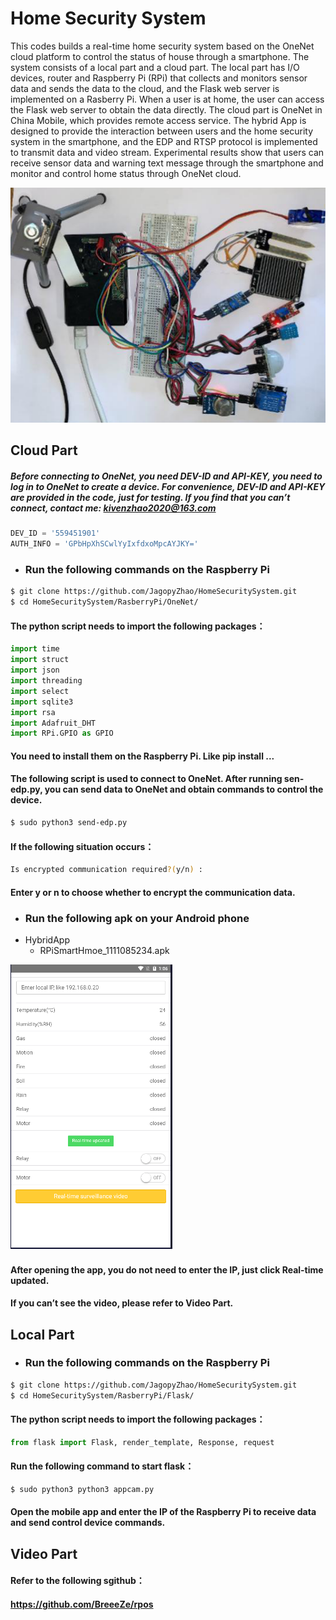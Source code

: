 # Home Security System
This codes builds a real-time home security system based on the OneNet cloud platform to control the status of house through a smartphone. The system consists of a local part and a cloud part. The local part has I/O devices, router and Raspberry Pi (RPi) that collects and monitors sensor data and sends the data to the cloud, and the Flask web server is implemented on a Rasberry Pi. When a user is at home, the user can access the Flask web server to obtain the data directly. The cloud part is OneNet in China Mobile, which provides remote access service. The hybrid App is designed to provide the interaction between users and the home security system in the smartphone, and the EDP and RTSP protocol is implemented to transmit data and video stream. Experimental results show that users can receive sensor data and warning text message through the smartphone and monitor and control home status through OneNet cloud.

![](https://github.com/JagopyZhao/HomeSecuritySystem/raw/master/Images/homeSecuritySystem.png) 

## Cloud Part
##### Before connecting to OneNet, you need DEV-ID and API-KEY, you need to log in to OneNet to create a device. For convenience, DEV-ID and API-KEY are provided in the code, just for testing. If you find that you can’t connect, contact me: kivenzhao2020@163.com

```python
DEV_ID = '559451901'
AUTH_INFO = 'GPbHpXhSCwlYyIxfdxoMpcAYJKY=' 
```

 * ### Run the following commands on the Raspberry Pi
```Bash
$ git clone https://github.com/JagopyZhao/HomeSecuritySystem.git
$ cd HomeSecuritySystem/RasberryPi/OneNet/
```
#### The python script needs to import the following packages：
```python
import time
import struct
import json
import threading
import select
import sqlite3
import rsa
import Adafruit_DHT
import RPi.GPIO as GPIO 
```
#### You need to install them on the Raspberry Pi. Like pip install ...

#### The following script is used to connect to OneNet. After running sen-edp.py, you can send data to OneNet and obtain commands to control the device.
```Bash
$ sudo python3 send-edp.py
```
#### If the following situation occurs：
```Bash
Is encrypted communication required?(y/n) :
```
#### Enter y or n to choose whether to encrypt the communication data.

 * ### Run the following apk on your Android phone
 * HybridApp
     * RPiSmartHmoe_1111085234.apk
 
![](https://github.com/JagopyZhao/HomeSecuritySystem/raw/master/Images/controlPanel2.png)

#### After opening the app, you do not need to enter the IP, just click Real-time updated.     
#### If you can’t see the video, please refer to Video Part.

## Local Part
 * ### Run the following commands on the Raspberry Pi
```Bash
$ git clone https://github.com/JagopyZhao/HomeSecuritySystem.git
$ cd HomeSecuritySystem/RasberryPi/Flask/
```

#### The python script needs to import the following packages：
```python
from flask import Flask, render_template, Response, request
```
#### Run the following command to start flask：
```Bash
$ sudo python3 python3 appcam.py
```
#### Open the mobile app and enter the IP of the Raspberry Pi to receive data and send control device commands.

## Video Part 
#### Refer to the following sgithub：
#### https://github.com/BreeeZe/rpos

